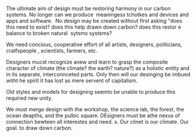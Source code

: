 ﻿The ultimate aim of design must be restoring ​harmony in our carbon systems. No longer can we produce ​ meaningess tchotkes and devices and apps and software. ​ No design may be created without first asking "does this need to exist? does this help drawn down carbon? does this restor e balance to broken natural ​ sytsms systems?

We need concious​, cooperative effort of all artists, designers, politicians, cratfspeople , scientists, farmers, etc.

Designers mucst recognize anew and learn to grasp the composite character of climate (the climate? the earth? nature?) as a holistic entity and in its separate, interconnceted parts. Only then will our desinging be imbued witht he spirit it has lost as mere servent of capitalism.

Old styles and models for designing​ seemto be unable to produce this required new unity. ​

We must merge design with the workshop, the science lab, the forest, the ocean deapths, and the pulbic square. DEsigners must be athe nexus of connection bewteen all interestes and need. s. Our clinet is our climate. Our goal. to draw down carbon.
